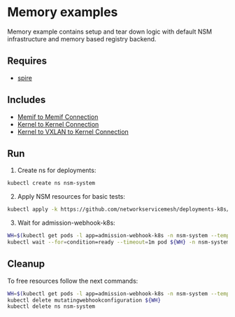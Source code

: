 # Memory examples

Memory example contains setup and tear down logic with default NSM infrastructure and memory based registry backend.

## Requires

- [spire](../spire/single_cluster)

## Includes

- [Memif to Memif Connection](./Memif2Memif)
- [Kernel to Kernel Connection](./Kernel2Kernel)
- [Kernel to VXLAN to Kernel Connection](./Kernel2Vxlan2Kernel)

## Run

1. Create ns for deployments:
```bash
kubectl create ns nsm-system
```

2. Apply NSM resources for basic tests:

```bash
kubectl apply -k https://github.com/networkservicemesh/deployments-k8s/examples/memory?ref=878d8d9274cc0d88b123485593301b6d2cdd9402
```

3. Wait for admission-webhook-k8s:

```bash
WH=$(kubectl get pods -l app=admission-webhook-k8s -n nsm-system --template '{{range .items}}{{.metadata.name}}{{"\n"}}{{end}}')
kubectl wait --for=condition=ready --timeout=1m pod ${WH} -n nsm-system
```

## Cleanup

To free resources follow the next commands:

```bash
WH=$(kubectl get pods -l app=admission-webhook-k8s -n nsm-system --template '{{range .items}}{{.metadata.name}}{{"\n"}}{{end}}')
kubectl delete mutatingwebhookconfiguration ${WH}
kubectl delete ns nsm-system
```
